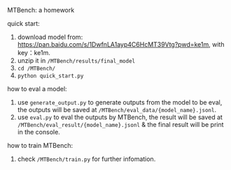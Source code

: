 MTBench: a homework

quick start:
1. download model from: https://pan.baidu.com/s/1DwfnLA1ayp4C6HcMT39Vtg?pwd=ke1m, with key：ke1m.
2. unzip it in ``/MTBench/results/final_model``
3. ``cd /MTBench/``
4. ``python quick_start.py``

how to eval a model:
1. use ``generate_output.py`` to generate outputs from the model to be eval,
   the outputs will be saved at ``/MTBench/eval_data/{model_name}.jsonl``.
2. use ``eval.py`` to eval the outputs by MTBench,
   the result will be saved at ``/MTBench/eval_result/{model_name}.jsonl``
   & the final result will be print in the console.

how to train MTBench:
1. check ``/MTBench/train.py`` for further infomation.
